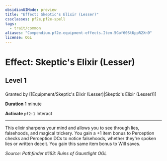 ```yaml
---
obsidianUIMode: preview
title: "Effect: Skeptic's Elixir (Lesser)"
cssclasses: pf2e,pf2e-spell
tags:
  - trait/common
aliases: "Compendium.pf2e.equipment-effects.Item.5Gof60StUppR2Xn9"
license: OGL
---
```

# Effect: Skeptic's Elixir (Lesser)
## Level 1
### 






Granted by [[Equipment/Skeptic's Elixir (Lesser)|Skeptic's Elixir (Lesser)]]

**Duration** 1 minute

**Activate** `pf2:1` Interact

* * *

This elixir sharpens your mind and allows you to see through lies, falsehoods, and magical trickery. You gain a +1 item bonus to Perception checks and Perception DCs to notice falsehoods, whether they're spoken lies or written deceit. You gain this same item bonus to Will saves.

*Source: Pathfinder #163: Ruins of Gauntlight*
*OGL*